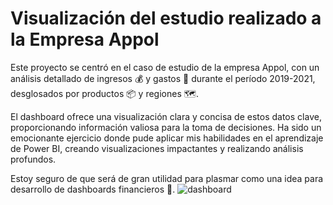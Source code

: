 # Visualización del estudio realizado a la Empresa Appol
Este proyecto se centró en el caso de estudio de la empresa Appol, con un análisis detallado de ingresos 💰 y gastos 💸 durante el período 2019-2021, desglosados por productos 📦 y regiones 🗺️.

El dashboard ofrece una visualización clara y concisa de estos datos clave, proporcionando información valiosa para la toma de decisiones. Ha sido un emocionante ejercicio donde pude aplicar mis habilidades en el aprendizaje de Power BI, creando visualizaciones impactantes y realizando análisis profundos. 

Estoy seguro de que será de gran utilidad para plasmar como una idea para desarrollo de dashboards financieros 💼.
![dashboard](https://github.com/ivannieva25/proyecto_analisis_empresa_appol/assets/102390319/fea0e8d3-4731-493c-8c80-04a96809c4b7)
